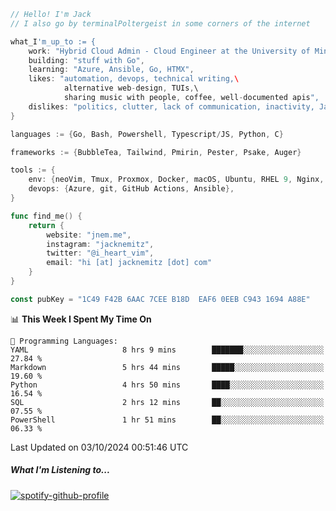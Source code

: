 ```go
// Hello! I'm Jack
// I also go by terminalPoltergeist in some corners of the internet

what_I'm_up_to := {
    work: "Hybrid Cloud Admin - Cloud Engineer at the University of Minnesota",
    building: "stuff with Go",
    learning: "Azure, Ansible, Go, HTMX",
    likes: "automation, devops, technical writing,\
            alternative web-design, TUIs,\
            sharing music with people, coffee, well-documented apis",
    dislikes: "politics, clutter, lack of communication, inactivity, Java",
}

languages := {Go, Bash, Powershell, Typescript/JS, Python, C}

frameworks := {BubbleTea, Tailwind, Pmirin, Pester, Psake, Auger}

tools := {
    env: {neoVim, Tmux, Proxmox, Docker, macOS, Ubuntu, RHEL 9, Nginx, DigitalOcean, Cloudflare},
    devops: {Azure, git, GitHub Actions, Ansible},
}

func find_me() {
    return {
        website: "jnem.me",
        instagram: "jacknemitz",
        twitter: "@i_heart_vim",
        email: "hi [at] jacknemitz [dot] com"
    }
}

const pubKey = "1C49 F42B 6AAC 7CEE B18D  EAF6 0EEB C943 1694 A88E"
```

<!--START_SECTION:waka-->
📊 **This Week I Spent My Time On** 

```text
💬 Programming Languages: 
YAML                     8 hrs 9 mins        ███████░░░░░░░░░░░░░░░░░░   27.84 % 
Markdown                 5 hrs 44 mins       █████░░░░░░░░░░░░░░░░░░░░   19.60 % 
Python                   4 hrs 50 mins       ████░░░░░░░░░░░░░░░░░░░░░   16.54 % 
SQL                      2 hrs 12 mins       ██░░░░░░░░░░░░░░░░░░░░░░░   07.55 % 
PowerShell               1 hr 51 mins        ██░░░░░░░░░░░░░░░░░░░░░░░   06.33 % 
```


 Last Updated on 03/10/2024 00:51:46 UTC
<!--END_SECTION:waka-->

##### What I'm Listening to...

[![spotify-github-profile](https://jnem.me/listening-item?maxAge=2592000)](https://jnem.me/listening)
